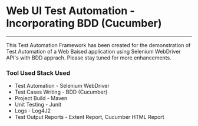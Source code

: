 # Web UI Test Automation - Incorporating BDD (Cucumber) 
---
This Test Automation Framework has been created for the demonstration of Test Automation of a Web Baised application using Selenium WebDriver API's with BDD apprach. 
Please stay tuned for more enhancements.

### Tool Used Stack Used
* Test Automation - Selenium WebDriver 
* Test Cases Writing - BDD (Cucumber)
* Project Build - Maven
* Unit Testing - Junit
* Logs - Log4J2
* Test Output Reports - Extent Report, Cucumber HTML Report